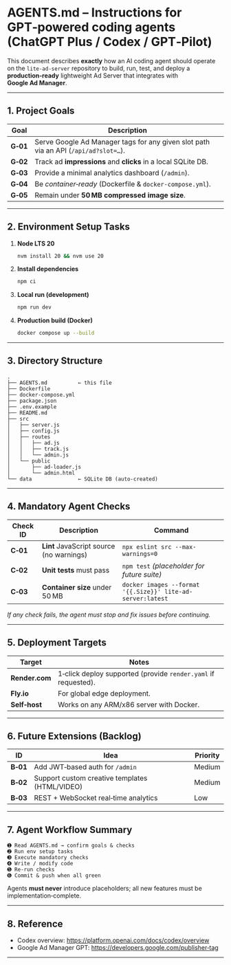 
# AGENTS.md – Instructions for GPT‑powered coding agents (ChatGPT Plus / Codex / GPT‑Pilot)

This document describes **exactly** how an AI coding agent should operate on the
`lite‑ad‑server` repository to build, run, test, and deploy a **production‑ready**
lightweight Ad Server that integrates with **Google Ad Manager**.

---

## 1. Project Goals

| Goal | Description |
|------|-------------|
| **G‑01** | Serve Google Ad Manager tags for any given slot path via an API (`/api/ad?slot=…`). |
| **G‑02** | Track ad **impressions** and **clicks** in a local SQLite DB. |
| **G‑03** | Provide a minimal analytics dashboard (`/admin`). |
| **G‑04** | Be *container‑ready* (Dockerfile & `docker‑compose.yml`). |
| **G‑05** | Remain under **50 MB compressed image size**. |

---

## 2. Environment Setup Tasks

1. **Node LTS 20**  
   ```bash
   nvm install 20 && nvm use 20
   ```
2. **Install dependencies**  
   ```bash
   npm ci
   ```
3. **Local run (development)**  
   ```bash
   npm run dev
   ```
4. **Production build (Docker)**  
   ```bash
   docker compose up --build
   ```

---

## 3. Directory Structure

```
.
├── AGENTS.md          ← this file
├── Dockerfile
├── docker-compose.yml
├── package.json
├── .env.example
├── README.md
├── src
│   ├── server.js
│   ├── config.js
│   ├── routes
│   │   ├── ad.js
│   │   ├── track.js
│   │   └── admin.js
│   └── public
│       ├── ad-loader.js
│       └── admin.html
└── data               ← SQLite DB (auto‑created)
```

---

## 4. Mandatory Agent Checks

| Check ID | Description | Command |
|----------|-------------|---------|
| **C‑01** | **Lint** JavaScript source (no warnings) | `npx eslint src --max-warnings=0` |
| **C‑02** | **Unit tests** must pass | `npm test` *(placeholder for future suite)* |
| **C‑03** | **Container size** under 50 MB | `docker images --format '{{.Size}}' lite-ad-server:latest` |

*If any check fails, the agent must stop and fix issues before continuing.*

---

## 5. Deployment Targets

| Target | Notes |
|--------|-------|
| **Render.com** | 1‑click deploy supported (provide `render.yaml` if requested). |
| **Fly.io** | For global edge deployment. |
| **Self‑host** | Works on any ARM/x86 server with Docker. |

---

## 6. Future Extensions (Backlog)

| ID | Idea | Priority |
|----|------|----------|
| **B‑01** | Add JWT‑based auth for `/admin` | Medium |
| **B‑02** | Support custom creative templates (HTML/VIDEO) | Medium |
| **B‑03** | REST + WebSocket real‑time analytics | Low |

---

## 7. Agent Workflow Summary

```
➊ Read AGENTS.md → confirm goals & checks
➋ Run env setup tasks
➌ Execute mandatory checks
➍ Write / modify code
➎ Re‑run checks
➏ Commit & push when all green
```

Agents **must never** introduce placeholders; all new features must be implementation‑complete.

---

## 8. Reference

* Codex overview: <https://platform.openai.com/docs/codex/overview>
* Google Ad Manager GPT: <https://developers.google.com/publisher‑tag>

---
